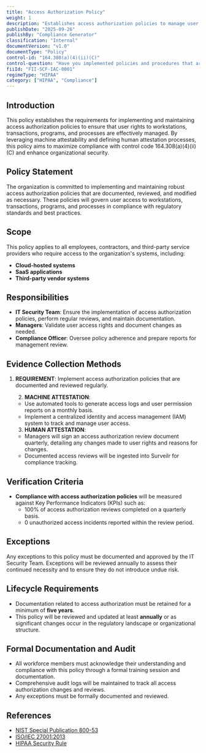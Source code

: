 ```yaml
---
title: "Access Authorization Policy"
weight: 1
description: "Establishes access authorization policies to manage user rights and enhance organizational security effectively."
publishDate: "2025-09-26"
publishBy: "Compliance Generator"
classification: "Internal"
documentVersion: "v1.0"
documentType: "Policy"
control-id: "164.308(a)(4)(ii)(C)"
control-question: "Have you implemented policies and procedures that are based upon your access authorization policies, established, document, review, and modify a user's right of access to a workstation, transaction, program, or process? (A)"
fiiId: "FII-SCF-IAC-0001"
regimeType: "HIPAA"
category: ["HIPAA", "Compliance"]
---
```


## Introduction

This policy establishes the requirements for implementing and maintaining access authorization policies to ensure that user rights to workstations, transactions, programs, and processes are effectively managed. By leveraging machine attestability and defining human attestation processes, this policy aims to maximize compliance with control code 164.308(a)(4)(ii)(C) and enhance organizational security.

## Policy Statement

The organization is committed to implementing and maintaining robust access authorization policies that are documented, reviewed, and modified as necessary. These policies will govern user access to workstations, transactions, programs, and processes in compliance with regulatory standards and best practices.

## Scope

This policy applies to all employees, contractors, and third-party service providers who require access to the organization's systems, including:
- **Cloud-hosted systems**
- **SaaS applications**
- **Third-party vendor systems**

## Responsibilities

- **IT Security Team**: Ensure the implementation of access authorization policies, perform regular reviews, and maintain documentation.
- **Managers**: Validate user access rights and document changes as needed.
- **Compliance Officer**: Oversee policy adherence and prepare reports for management review.

## Evidence Collection Methods

1. **REQUIREMENT**: Implement access authorization policies that are documented and reviewed regularly.
   
   2. **MACHINE ATTESTATION**: 
   - Use automated tools to generate access logs and user permission reports on a monthly basis.
   - Implement a centralized identity and access management (IAM) system to track and manage user access.

   3. **HUMAN ATTESTATION**: 
   - Managers will sign an access authorization review document quarterly, detailing any changes made to user rights and reasons for changes.
   - Documented access reviews will be ingested into Surveilr for compliance tracking.

## Verification Criteria

- **Compliance with access authorization policies** will be measured against Key Performance Indicators (KPIs) such as:
  - 100% of access authorization reviews completed on a quarterly basis.
  - 0 unauthorized access incidents reported within the review period.

## Exceptions

Any exceptions to this policy must be documented and approved by the IT Security Team. Exceptions will be reviewed annually to assess their continued necessity and to ensure they do not introduce undue risk.

## Lifecycle Requirements

- Documentation related to access authorization must be retained for a minimum of **five years**.
- This policy will be reviewed and updated at least **annually** or as significant changes occur in the regulatory landscape or organizational structure.

## Formal Documentation and Audit

- All workforce members must acknowledge their understanding and compliance with this policy through a formal training session and documentation.
- Comprehensive audit logs will be maintained to track all access authorization changes and reviews.
- Any exceptions must be formally documented and reviewed.

## References

- [NIST Special Publication 800-53](https://nvlpubs.nist.gov/nistpubs/SpecialPublications/NIST.SP.800-53r5.pdf)
- [ISO/IEC 27001:2013](https://www.iso.org/isoiec-27001-information-security.html)
- [HIPAA Security Rule](https://www.hhs.gov/hipaa/for-professionals/security/index.html)